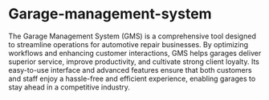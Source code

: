 # Garage-management-system
The Garage Management System (GMS) is a comprehensive tool designed to streamline operations for automotive repair businesses. By optimizing workflows and enhancing customer interactions, GMS helps garages deliver superior service, improve productivity, and cultivate strong client loyalty. Its easy-to-use interface and advanced features ensure that both customers and staff enjoy a hassle-free and efficient experience, enabling garages to stay ahead in a competitive industry.
